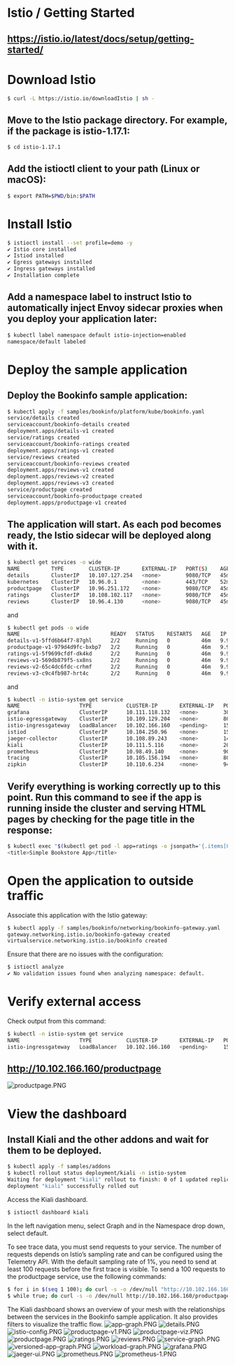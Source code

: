 # Istio / Getting Started 
## https://istio.io/latest/docs/setup/getting-started/

# Download Istio
```bash
$ curl -L https://istio.io/downloadIstio | sh -
```

## Move to the Istio package directory. For example, if the package is istio-1.17.1:
```bash
$ cd istio-1.17.1
```

## Add the istioctl client to your path (Linux or macOS):
```bash
$ export PATH=$PWD/bin:$PATH
```

# Install Istio
```bash
$ istioctl install --set profile=demo -y
✔ Istio core installed
✔ Istiod installed
✔ Egress gateways installed
✔ Ingress gateways installed
✔ Installation complete
```

## Add a namespace label to instruct Istio to automatically inject Envoy sidecar proxies when you deploy your application later:
```bash
$ kubectl label namespace default istio-injection=enabled
namespace/default labeled
```

# Deploy the sample application
## Deploy the Bookinfo sample application:

```bash
$ kubectl apply -f samples/bookinfo/platform/kube/bookinfo.yaml
service/details created
serviceaccount/bookinfo-details created
deployment.apps/details-v1 created
service/ratings created
serviceaccount/bookinfo-ratings created
deployment.apps/ratings-v1 created
service/reviews created
serviceaccount/bookinfo-reviews created
deployment.apps/reviews-v1 created
deployment.apps/reviews-v2 created
deployment.apps/reviews-v3 created
service/productpage created
serviceaccount/bookinfo-productpage created
deployment.apps/productpage-v1 created
```

## The application will start. As each pod becomes ready, the Istio sidecar will be deployed along with it.

```bash
$ kubectl get services -o wide
NAME          TYPE        CLUSTER-IP       EXTERNAL-IP   PORT(S)    AGE   SELECTOR
details       ClusterIP   10.107.127.254   <none>        9080/TCP   45m   app=details
kubernetes    ClusterIP   10.96.0.1        <none>        443/TCP    52m   <none>
productpage   ClusterIP   10.96.251.172    <none>        9080/TCP   45m   app=productpage
ratings       ClusterIP   10.108.102.117   <none>        9080/TCP   45m   app=ratings
reviews       ClusterIP   10.96.4.130      <none>        9080/TCP   45m   app=reviews
```

and

```bash
$ kubectl get pods -o wide
NAME                             READY   STATUS    RESTARTS   AGE   IP            NODE     NOMINATED NODE   READINESS GATES
details-v1-5ffd6b64f7-87ghl      2/2     Running   0          46m   9.9.251.67    ub18c2   <none>           <none>
productpage-v1-979d4d9fc-bxbp7   2/2     Running   0          46m   9.9.234.133   ub18c1   <none>           <none>
ratings-v1-5f9699cfdf-dk4kd      2/2     Running   0          46m   9.9.234.132   ub18c1   <none>           <none>
reviews-v1-569db879f5-sx8ns      2/2     Running   0          46m   9.9.251.66    ub18c2   <none>           <none>
reviews-v2-65c4dc6fdc-crhmf      2/2     Running   0          46m   9.9.234.131   ub18c1   <none>           <none>
reviews-v3-c9c4fb987-hrt4c       2/2     Running   0          46m   9.9.251.68    ub18c2   <none>           <none>
```

and 

```bash
$ kubectl -n istio-system get service
NAME                   TYPE           CLUSTER-IP       EXTERNAL-IP   PORT(S)                                                                      AGE
grafana                ClusterIP      10.111.118.132   <none>        3000/TCP                                                                     39m
istio-egressgateway    ClusterIP      10.109.129.204   <none>        80/TCP,443/TCP                                                               51m
istio-ingressgateway   LoadBalancer   10.102.166.160   <pending>     15021:31080/TCP,80:31890/TCP,443:30547/TCP,31400:31158/TCP,15443:31197/TCP   51m
istiod                 ClusterIP      10.104.250.96    <none>        15010/TCP,15012/TCP,443/TCP,15014/TCP                                        52m
jaeger-collector       ClusterIP      10.108.89.243    <none>        14268/TCP,14250/TCP,9411/TCP                                                 39m
kiali                  ClusterIP      10.111.5.116     <none>        20001/TCP,9090/TCP                                                           39m
prometheus             ClusterIP      10.98.49.140     <none>        9090/TCP                                                                     39m
tracing                ClusterIP      10.105.156.194   <none>        80/TCP,16685/TCP                                                             39m
zipkin                 ClusterIP      10.110.6.234     <none>        9411/TCP                                                                     39m

```

## Verify everything is working correctly up to this point. Run this command to see if the app is running inside the cluster and serving HTML pages by checking for the page title in the response:

```bash
$ kubectl exec "$(kubectl get pod -l app=ratings -o jsonpath='{.items[0].metadata.name}')" -c ratings -- curl -sS productpage:9080/productpage | grep -o "<title>.*</title>"
<title>Simple Bookstore App</title>
```

# Open the application to outside traffic

Associate this application with the Istio gateway:

```bash
$ kubectl apply -f samples/bookinfo/networking/bookinfo-gateway.yaml
gateway.networking.istio.io/bookinfo-gateway created
virtualservice.networking.istio.io/bookinfo created
```

Ensure that there are no issues with the configuration:

```bash
$ istioctl analyze
✔ No validation issues found when analyzing namespace: default.
```

# Verify external access
Check output from this command:

```bash
$ kubectl -n istio-system get service
NAME                   TYPE           CLUSTER-IP       EXTERNAL-IP   PORT(S)                                                                      AGE
istio-ingressgateway   LoadBalancer   10.102.166.160   <pending>     15021:31080/TCP,80:31890/TCP,443:30547/TCP,31400:31158/TCP,15443:31197/TCP   51m
```

## http://10.102.166.160/productpage
![productpage.PNG](./images/productpage.PNG)


# View the dashboard

## Install Kiali and the other addons and wait for them to be deployed.

```bash
$ kubectl apply -f samples/addons
$ kubectl rollout status deployment/kiali -n istio-system
Waiting for deployment "kiali" rollout to finish: 0 of 1 updated replicas are available...
deployment "kiali" successfully rolled out
```

Access the Kiali dashboard.
```bash
$ istioctl dashboard kiali
```

In the left navigation menu, select Graph and in the Namespace drop down, select default.

To see trace data, you must send requests to your service. The number of requests depends on Istio’s sampling rate and can be configured using the Telemetry API. With the default sampling rate of 1%, you need to send at least 100 requests before the first trace is visible. To send a 100 requests to the productpage service, use the following commands:
```bash
$ for i in $(seq 1 100); do curl -s -o /dev/null "http://10.102.166.160/productpage"; done
$ while true; do curl -s -o /dev/null http://10.102.166.160/productpage; done
```

The Kiali dashboard shows an overview of your mesh with the relationships between the services in the Bookinfo sample application. It also provides filters to visualize the traffic flow.
![app-graph.PNG](./images/app-graph.PNG)
![details.PNG](./images/details.PNG)
![istio-config.PNG](./images/istio-config.PNG)
![productpage-v1.PNG](./images/productpage-v1.PNG)
![productpage-viz.PNG](./images/productpage-viz.PNG)
![productpage.PNG](./images/productpage.PNG)
![ratings.PNG](./images/ratings.PNG)
![reviews.PNG](./images/reviews.PNG)
![service-graph.PNG](./images/service-graph.PNG)
![versioned-app-graph.PNG](./images/versioned-app-graph.PNG)
![workload-graph.PNG](./images/workload-graph.PNG)
![grafana.PNG](./images/grafana.PNG)
![jaeger-ui.PNG](./images/jaeger-ui.PNG)
![prometheus.PNG](./images/prometheus.PNG)
![prometheus-1.PNG](./images/prometheus-1.PNG)

